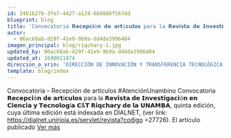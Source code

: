```yaml
---
id: 24b1b276-3fe7-4427-a124-669886f567dd
blueprint: blog
title: 'Convocatoria 𝗥𝗲𝗰𝗲𝗽𝗰𝗶ó𝗻 𝗱𝗲 𝗮𝗿𝘁í𝗰𝘂𝗹𝗼𝘀 para la 𝗥𝗲𝘃𝗶𝘀𝘁𝗮 𝗱𝗲 𝗜𝗻𝘃𝗲𝘀𝘁𝗶𝗴𝗮𝗰𝗶ó𝗻 𝗲𝗻 𝗖𝗶𝗲𝗻𝗰𝗶𝗮 𝘆 𝗧𝗲𝗰𝗻𝗼𝗹𝗼𝗴í𝗮 𝗖&𝗧 𝗥𝗶𝗾𝗰𝗵𝗮𝗿𝘆'
autor:
  - 06ac68ab-d29f-41e9-9b9a-dd4da3996484
imagen_principal: blog/riqchary-1.jpg
updated_by: 06ac68ab-d29f-41e9-9b9a-dd4da3996484
updated_at: 1690011974
direccion_o_vrin: 'DIRECCIÓN DE INNOVACIÓN Y TRANSFERENCIA TECNOLÓGICA'
template: blog/index
---
```

Convocatoria – Recepción de artículos #AtenciónUnambino Convocatoria 𝗥𝗲𝗰𝗲𝗽𝗰𝗶ó𝗻 𝗱𝗲 𝗮𝗿𝘁í𝗰𝘂𝗹𝗼𝘀 para la 𝗥𝗲𝘃𝗶𝘀𝘁𝗮 𝗱𝗲 𝗜𝗻𝘃𝗲𝘀𝘁𝗶𝗴𝗮𝗰𝗶ó𝗻 𝗲𝗻 𝗖𝗶𝗲𝗻𝗰𝗶𝗮 𝘆 𝗧𝗲𝗰𝗻𝗼𝗹𝗼𝗴í𝗮 𝗖&𝗧 𝗥𝗶𝗾𝗰𝗵𝗮𝗿𝘆 𝗱𝗲 𝗹𝗮 𝗨𝗡𝗔𝗠𝗕𝗔, quinta edición, cuya última edición está indexada en DIALNET, (ver link: https://dialnet.unirioja.es/servlet/revista?codigo =27726). El artículo publicado [Ver más](https://vrin.unamba.edu.pe/eventos)